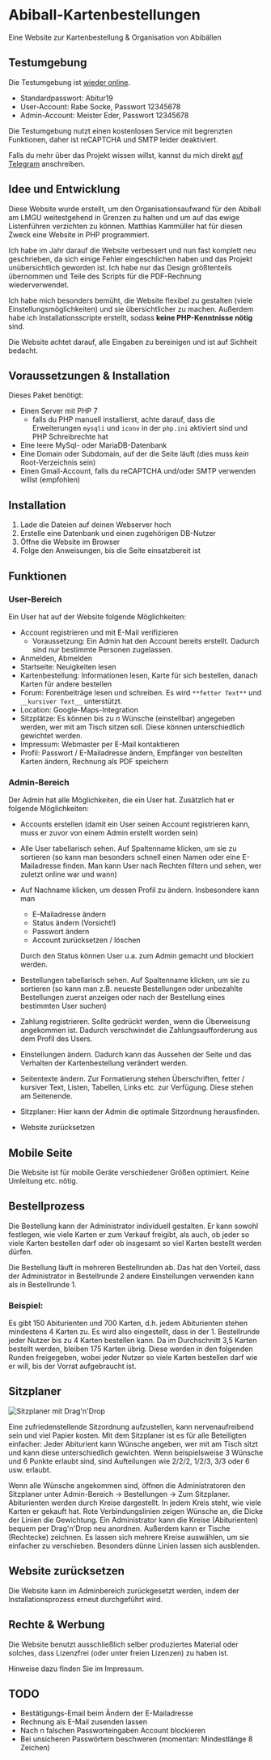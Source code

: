 # Abiball-Kartenbestellungen
Eine Website zur Kartenbestellung & Organisation von Abibällen

## Testumgebung

Die Testumgebung ist [wieder online](http://abiball-demo.bplaced.net).

 - Standardpasswort: Abitur19
 - User-Account: Rabe Socke, Passwort 12345678
 - Admin-Account: Meister Eder, Passwort 12345678

Die Testumgebung nutzt einen kostenlosen Service mit begrenzten Funktionen, daher ist reCAPTCHA und SMTP leider deaktiviert.

Falls du mehr über das Projekt wissen willst, kannst du mich direkt [auf Telegram](https://t.me/joinchat/AAAAAEF9Ddvu9ancJ730zA) anschreiben.

## Idee und Entwicklung

Diese Website wurde erstellt, um den Organisationsaufwand für den Abiball am LMGU weitestgehend in Grenzen zu halten
und um auf das ewige Listenführen verzichten zu können. Matthias Kammüller hat für diesen Zweck eine Website in PHP programmiert.

Ich habe im Jahr darauf die Website verbessert und nun fast komplett neu geschrieben, da sich einige Fehler eingeschlichen haben und das Projekt unübersichtlich geworden ist. Ich habe nur das Design größtenteils übernommen und Teile des Scripts für die PDF-Rechnung wiederverwendet.

Ich habe mich besonders bemüht, die Website flexibel zu gestalten (viele Einstellungsmöglichkeiten) und sie übersichtlicher zu machen. Außerdem habe ich Installationsscripte erstellt, sodass **keine PHP-Kenntnisse nötig** sind.

Die Website achtet darauf, alle Eingaben zu bereinigen und ist auf Sichheit bedacht.

## Voraussetzungen & Installation

Dieses Paket benötigt:

 - Einen Server mit PHP 7
    - falls du PHP manuell installierst, achte darauf, dass die Erweiterungen `mysqli` und `iconv` in der `php.ini` aktiviert sind und PHP Schreibrechte hat
 - Eine leere MySql- oder MariaDB-Datenbank
 - Eine Domain oder Subdomain, auf der die Seite läuft (dies muss _kein_ Root-Verzeichnis sein)
 - Einen Gmail-Account, falls du reCAPTCHA und/oder SMTP verwenden willst (empfohlen)

## Installation

 1. Lade die Dateien auf deinen Webserver hoch
 2. Erstelle eine Datenbank und einen zugehörigen DB-Nutzer
 3. Öffne die Website im Browser
 4. Folge den Anweisungen, bis die Seite einsatzbereit ist

## Funktionen

### User-Bereich

Ein User hat auf der Website folgende Möglichkeiten:

 - Account registrieren und mit E-Mail verifizieren
   - Voraussetzung: Ein Admin hat den Account bereits erstellt. Dadurch sind nur bestimmte Personen zugelassen.
 - Anmelden, Abmelden
 - Startseite: Neuigkeiten lesen
 - Kartenbestellung: Informationen lesen, Karte für sich bestellen, danach Karten für andere bestellen
 - Forum: Forenbeiträge lesen und schreiben. Es wird `**fetter Text**` und `__kursiver Text__` unterstützt.
 - Location: Google-Maps-Integration
 - Sitzplätze: Es können bis zu _n_ Wünsche (einstellbar) angegeben werden, wer mit am Tisch sitzen soll. Diese können unterschiedlich gewichtet werden.
 - Impressum: Webmaster per E-Mail kontaktieren
 - Profil: Passwort / E-Mailadresse ändern, Empfänger von bestellten Karten ändern, Rechnung als PDF speichern

### Admin-Bereich

Der Admin hat alle Möglichkeiten, die ein User hat. Zusätzlich hat er folgende Möglichkeiten:

* Accounts erstellen (damit ein User seinen Account registrieren kann, muss er zuvor von einem Admin erstellt worden sein)
* Alle User tabellarisch sehen. Auf Spaltenname klicken, um sie zu sortieren (so kann man besonders schnell einen Namen oder eine E-Mailadresse finden. Man kann User nach Rechten filtern und sehen, wer zuletzt online war und wann)
* Auf Nachname klicken, um dessen Profil zu ändern. Insbesondere kann man

  * E-Mailadresse ändern
  * Status ändern (Vorsicht!)
  * Passwort ändern
  * Account zurücksetzen / löschen

  Durch den Status können User u.a. zum Admin gemacht und blockiert werden.
* Bestellungen tabellarisch sehen. Auf Spaltenname klicken, um sie zu sortieren (so kann man z.B. neueste Bestellungen oder unbezahlte Bestellungen zuerst anzeigen oder nach der Bestellung eines bestimmten User suchen)
* Zahlung registrieren. Sollte gedrückt werden, wenn die Überweisung angekommen ist. Dadurch verschwindet die Zahlungsaufforderung aus dem Profil des Users.
* Einstellungen ändern. Dadurch kann das Aussehen der Seite und das Verhalten der Kartenbestellung verändert werden.
* Seitentexte ändern. Zur Formatierung stehen Überschriften, fetter / kursiver Text, Listen, Tabellen, Links etc. zur Verfügung. Diese stehen am Seitenende.
* Sitzplaner: Hier kann der Admin die optimale Sitzordnung herausfinden.
* Website zurücksetzen

## Mobile Seite
Die Website ist für mobile Geräte verschiedener Größen optimiert. Keine Umleitung etc. nötig.

## Bestellprozess
Die Bestellung kann der Administrator individuell gestalten. Er kann sowohl festlegen, wie viele Karten er zum Verkauf freigibt, als auch, ob jeder so viele Karten bestellen darf oder ob insgesamt so viel Karten bestellt werden dürfen.

Die Bestellung läuft in mehreren Bestellrunden ab. Das hat den Vorteil, dass der Administrator in Bestellrunde 2 andere Einstellungen verwenden kann als in Bestellrunde 1.

### Beispiel:
Es gibt 150 Abiturienten und 700 Karten, d.h. jedem Abiturienten stehen mindestens 4 Karten zu. Es wird also eingestellt, dass in der 1. Bestellrunde jeder Nutzer bis zu 4 Karten bestellen kann. Da im Durchschnitt 3,5 Karten bestellt werden, bleiben 175 Karten übrig. Diese werden in den folgenden Runden freigegeben, wobei jeder Nutzer so viele Karten bestellen darf wie er will, bis der Vorrat aufgebraucht ist.

## Sitzplaner
![Sitzplaner mit Drag'n'Drop](http://fs5.directupload.net/images/170327/8ji8c9ld.png)

Eine zufriedenstellende Sitzordnung aufzustellen, kann nervenaufreibend sein und viel Papier kosten. Mit dem Sitzplaner ist es für alle Beteiligten einfacher: Jeder Abiturient kann Wünsche angeben, wer mit am Tisch sitzt und kann diese unterschiedlich gewichten. Wenn beispielsweise 3 Wünsche und 6 Punkte erlaubt sind, sind Aufteilungen wie 2/2/2, 1/2/3, 3/3 oder 6 usw. erlaubt.

Wenn alle Wünsche angekommen sind, öffnen die Administratoren den Sitzplaner unter Admin-Bereich -> Bestellungen -> Zum Sitzplaner. Abiturienten werden durch Kreise dargestellt. In jedem Kreis steht, wie viele Karten er gekauft hat. Rote Verbindungslinien zeigen Wünsche an, die Dicke der Linien die Gewichtung. Ein Administrator kann die Kreise (Abiturienten) bequem per Drag'n'Drop neu anordnen. Außerdem kann er Tische (Rechtecke) zeichnen. Es lassen sich mehrere Kreise auswählen, um sie einfacher zu verschieben. Besonders dünne Linien lassen sich ausblenden.

## Website zurücksetzen

Die Website kann im Adminbereich zurückgesetzt werden, indem der Installationsprozess erneut durchgeführt wird.

## Rechte & Werbung
Die Website benutzt ausschließlich selber produziertes Material oder solches, dass Lizenzfrei (oder unter freien Lizenzen) zu haben ist.

Hinweise dazu finden Sie im Impressum.

## TODO

*   Bestätigungs-Email beim Ändern der E-Mailadresse
*   Rechnung als E-Mail zusenden lassen
*   Nach n falschen Passworteingaben Account blockieren
*   Bei unsicheren Passwörtern beschweren (momentan: Mindestlänge 8 Zeichen)
